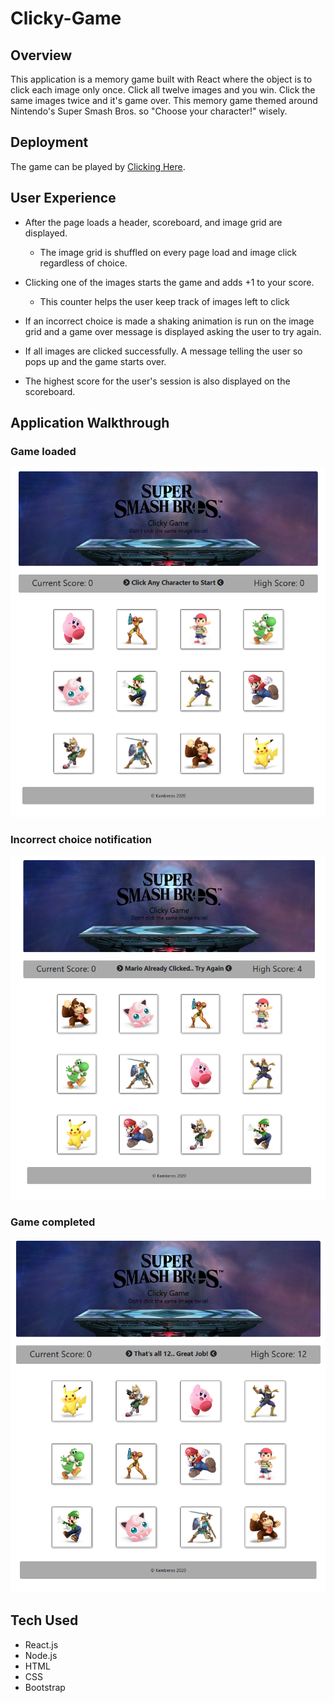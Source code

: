 # Clicky-Game

## Overview
This application is a memory game built with React where the object is to click each image only once. Click all twelve images and you win. Click the same images twice and it's game over. This memory game themed around Nintendo's Super Smash Bros. so "Choose your character!" wisely.

## Deployment

The game can be played by [Clicking Here](https://billwee.github.io/Clicky-Game/).


## User Experience

- After the page loads a header, scoreboard, and image grid are displayed.

  - The image grid is shuffled on every page load and image click regardless of choice.

- Clicking one of the images starts the game and adds +1 to your score.

  - This counter helps the user keep track of images left to click
  
- If an incorrect choice is made a shaking animation is run on the image grid and a game over message is displayed asking the user to try again.

- If all images are clicked successfully. A message telling the user so pops up and the game starts over.

- The highest score for the user's session is also displayed on the scoreboard.

## Application Walkthrough

### Game loaded
![GameBoard](./public/img/walk1.PNG)

### Incorrect choice notification
![GameBoard](./public/img/walk2.PNG)

### Game completed
![GameBoard](./public/img/walk3.PNG)


## Tech Used

- React.js
- Node.js
- HTML
- CSS
- Bootstrap

